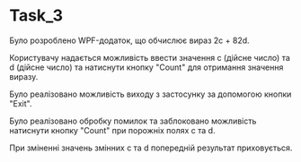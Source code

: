 # Task_3
Було розроблено WPF-додаток, що обчислює вираз 2c + 82d.

Користувачу надається можливість ввести значення c (дійсне число) та d (дійсне число) та натиснути кнопку "Count" для отримання значення виразу.

Було реалізовано можливість виходу з застосунку за допомогою кнопки "Exit".

Було реалізовано обробку помилок та заблоковано можливість натиснути кнопку "Count" при порожніх полях c та d.

При зміненні значень змінних c та d попередній результат приховується.
